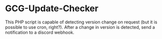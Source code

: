 # GCG-Update-Checker
This PHP script is capable of detecting version change on request (but it is possible to use cron, right?). After a change in version is detected, send a notification to a discord webhook.
